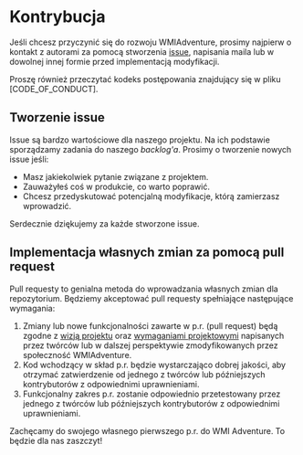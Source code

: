 # Kontrybucja

Jeśli chcesz przyczynić się do rozwoju WMIAdventure, prosimy najpierw o kontakt z autorami za pomocą stworzenia [issue](https://github.com/emkarcinos/WMIAdventure/issues/new/choose), napisania maila lub w dowolnej innej formie przed implementacją modyfikacji.

Proszę również przeczytać kodeks postępowania znajdujący się w pliku [CODE_OF_CONDUCT].

## Tworzenie issue

Issue są bardzo wartościowe dla naszego projektu. Na ich podstawie sporządzamy zadania do naszego *backlog'a*.
Prosimy o tworzenie nowych issue jeśli:

- Masz jakiekolwiek pytanie związane z projektem.
- Zauważyłeś coś w produkcie, co warto poprawić.
- Chcesz przedyskutować potencjalną modyfikacje, którą zamierzasz wprowadzić.

Serdecznie dziękujemy za każde stworzone issue.

## Implementacja własnych zmian za pomocą pull request 

Pull requesty to genialna metoda do wprowadzania własnych zmian dla repozytorium.
Będziemy akceptować pull requesty spełniające następujące wymagania:

1. Zmiany lub nowe funkcjonalności zawarte w p.r. (pull request) będą zgodne z [wizją projektu](https://github.com/emkarcinos/WMIAdventure/blob/main/docs/vision.md) oraz [wymaganiami projektowymi](https://github.com/emkarcinos/WMIAdventure/blob/main/docs/project-requirements.md) napisanych przez twórców lub w dalszej perspektywie zmodyfikowanych przez społeczność WMIAdventure.
2. Kod wchodzący w skład p.r. będzie wystarczająco dobrej jakości, aby otrzymać zatwierdzenie od jednego z twórców lub późniejszych kontrybutorów z odpowiednimi uprawnieniami.
3. Funkcjonalny zakres p.r. zostanie odpowiednio przetestowany przez jednego z twórców lub późniejszych kontrybutorów z odpowiednimi uprawnieniami.

Zachęcamy do swojego własnego pierwszego p.r. do WMI Adventure. 
To będzie dla nas zaszczyt!
